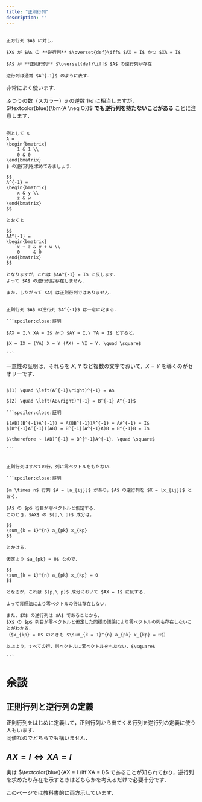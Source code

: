 ```yaml
---
title: "正則行列"
description: ""
---
```


~~~definition:正則行列と逆行列

正方行列 $A$ に対し，

$X$ が $A$ の **逆行列** $\overset{def}\iff$ $AX = I$ かつ $XA = I$

$A$ が **正則行列** $\overset{def}\iff$ $A$ の逆行列が存在

逆行列は通常 $A^{-1}$ のように表す．

~~~

非常によく使います．

ふつうの数（スカラー）$a$ の逆数 $1/a$ に相当しますが，  
$\textcolor{blue}{\bm{A \neq O}}$ **でも逆行列を持たないことがある** ことに注意します．

```spoiler:close:逆行列を持たない例

例として $
A =
\begin{bmatrix}
    1 & 1 \\
    0 & 0
\end{bmatrix}
$ の逆行列を求めてみましょう．

$$
A^{-1} =
\begin{bmatrix}
    x & y \\
    z & w
\end{bmatrix}
$$

とおくと

$$
AA^{-1} = 
\begin{bmatrix}
    x + z & y + w \\
    0     & 0
\end{bmatrix}
$$

となりますが，これは $AA^{-1} = I$ に反します．  
よって $A$ の逆行列は存在しません．

また，したがって $A$ は正則行列ではありません．

```

~~~theorem:逆行列の一意性

正則行列 $A$ の逆行列 $A^{-1}$ は一意に定まる．

```spoiler:close:証明

$AX = I,\ XA = I$ かつ $AY = I,\ YA = I$ とすると，  

$X = IX = (YA) X = Y (AX) = YI = Y. \quad \square$

```

~~~

一意性の証明は，それらを $X,\ Y$ など複数の文字でおいて，$X = Y$ を導くのがセオリーです．

~~~theorem:逆行列の性質

$(1) \quad \left(A^{-1}\right)^{-1} = A$

$(2) \quad \left(AB\right)^{-1} = B^{-1} A^{-1}$

```spoiler:close:証明

$(AB)(B^{-1}A^{-1}) = A(BB^{-1})A^{-1} = AA^{-1} = I$  
$(B^{-1}A^{-1})(AB) = B^{-1}(A^{-1}A)B = B^{-1}B = I$

$\therefore ~ (AB)^{-1} = B^{^-1}A^{-1}. \quad \square$

```

~~~

~~~theorem:正則性と零ベクトル

正則行列はすべての行，列に零ベクトルをもたない．

```spoiler:close:証明

$m \times n$ 行列 $A = [a_{ij}]$ があり，$A$ の逆行列を $X = [x_{ij}]$ とおく．

$A$ の $p$ 行目が零ベクトルと仮定する．
このとき，$AX$ の $(p,\ p)$ 成分は，

$$
\sum_{k = 1}^{n} a_{pk} x_{kp}
$$

とかける．

仮定より $a_{pk} = 0$ なので，

$$
\sum_{k = 1}^{n} a_{pk} x_{kp} = 0
$$

となるが，これは $(p,\ p)$ 成分において $AX = I$ に反する．

よって背理法により零ベクトルの行は存在しない．

また，$X$ の逆行列は $A$ であることから，  
$X$ の $p$ 列目が零ベクトルと仮定した同様の議論により零ベクトルの列も存在しないことがわかる．  
（$x_{kp} = 0$ のときも $\sum_{k = 1}^{n} a_{pk} x_{kp} = 0$）

以上より，すべての行，列ベクトルに零ベクトルをもたない．$\square$

```

~~~

# 余談

## 正則行列と逆行列の定義

正則行列をはじめに定義して，正則行列から出てくる行列を逆行列の定義に使う人もいます．  
同値なのでどちらでも構いません．

## $AX = I \iff XA = I$

実は $\textcolor{blue}{AX = I \iff XA = I}$ であることが知られており，逆行列を求めたり存在を示すときはどちらかを考えるだけで必要十分です．

このページでは教科書的に両方示しています．
